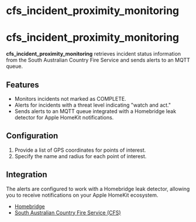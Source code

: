 # cfs_incident_proximity_monitoring

# cfs_incident_proximity_monitoring

**cfs_incident_proximity_monitoring** retrieves incident status information from the South Australian Country Fire Service and sends alerts to an MQTT queue.

## Features

- Monitors incidents not marked as COMPLETE.
- Alerts for incidents with a threat level indicating "watch and act."
- Sends alerts to an MQTT queue integrated with a Homebridge leak detector for Apple HomeKit notifications.

## Configuration

1. Provide a list of GPS coordinates for points of interest.
2. Specify the name and radius for each point of interest.

## Integration

The alerts are configured to work with a Homebridge leak detector, allowing you to receive notifications on your Apple HomeKit ecosystem. 

- [Homebridge](https://homebridge.io/)
- [South Australian Country Fire Service (CFS)](https://www.cfs.sa.gov.au/warnings-restrictions/warnings/incidents-warnings/)
